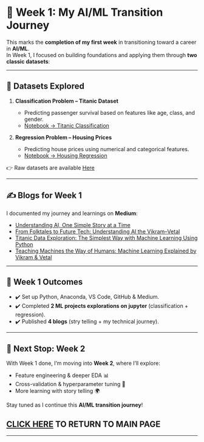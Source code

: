 # 🚀 Week 1: My AI/ML Transition Journey  

This marks the **completion of my first week** in transitioning toward a career in **AI/ML**.  
In Week 1, I focused on building foundations and applying them through **two classic datasets**:  

---

## 📂 Datasets Explored  
1. **Classification Problem – Titanic Dataset**  
   - Predicting passenger survival based on features like age, class, and gender.  
   - [Notebook → Titanic Classification](./titanicExploration.ipynb)  

2. **Regression Problem – Housing Prices**  
   - Predicting house prices using numerical and categorical features.  
   - [Notebook → Housing Regression](./hosuingPrice.ipynb)  

👉 Raw datasets are available [Here](https://github.com/adityanarayan007/ml-portfolio/tree/main/datasets)

---

## ✍️ Blogs for Week 1  
I documented my journey and learnings on **Medium**:  
- [Understanding AI, One Simple Story at a Time](https://medium.com/@aiwithaditya/understanding-ai-one-simple-story-at-a-time-d5ae679183f4)  
- [From Folktales to Future Tech: Understanding AI the Vikram–Vetal](https://medium.com/@aiwithaditya/from-folktales-to-future-tech-understanding-ai-the-vikram-vetal-way-0cdf6e0954fe) 
- [Titanic Data Exploration: The Simplest Way with Machine Learning Using Python](https://medium.com/@aiwithaditya/titanic-data-exploration-the-simplest-way-with-machine-learning-using-python-371311159c35)
- [Teaching Machines the Way of Humans: Machine Learning Explained by Vikram & Vetal](https://medium.com/@aiwithaditya/teaching-machines-the-way-of-humans-machine-learning-explained-by-vikram-vetal-7344378db644)
  

---

## 🎯 Week 1 Outcomes  
- ✔️ Set up Python, Anaconda, VS Code, GitHub & Medium.  
- ✔️ Completed **2 ML projects explorations on jupyter** (classification + regression).  
- ✔️ Published **4 blogs** (stry telling + my technical journey).    

---

## 🔮 Next Stop: Week 2  
With Week 1 done, I’m moving into **Week 2**, where I’ll explore:  
- Feature engineering & deeper EDA 📊  
- Cross-validation & hyperparameter tuning 🔧  
- More learning with story telling 🌍  

Stay tuned as I continue this **AI/ML transition journey**!  

## [CLICK HERE](https://github.com/adityanarayan007/ml-portfolio/tree/main) TO RETURN TO MAIN PAGE
---
